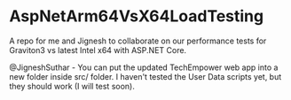 # AspNetArm64VsX64LoadTesting
A repo for me and Jignesh to collaborate on our performance tests for Graviton3 vs latest Intel x64 with ASP.NET Core.

@JigneshSuthar - You can put the updated TechEmpower web app into a new folder inside src/ folder. I haven't tested the User Data scripts yet, but they should work (I will test soon).

